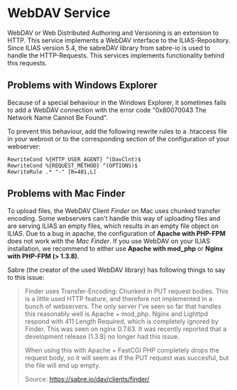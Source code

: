# WebDAV Service

WebDAV or Web Distributed Authoring and Versioning is an extension to HTTP.
This service implements a WebDAV interface to the ILIAS-Repository. Since ILIAS
version 5.4, the sabreDAV library from sabre-io is used to handle the HTTP-Requests.
This services implements functionality behind this requests.

## Problems with Windows Explorer

Because of a special behaviour in the Windows Explorer, it sometimes fails to
add a WebDAV connection with the error code "0x80070043 The Network Name Cannot
Be Found".

To prevent this behaviour, add the following rewrite rules to a .htaccess file
in your webroot or to the corresponding section of the configuration of your
webserver:
```
RewriteCond %{HTTP_USER_AGENT} ^(DavClnt)$
RewriteCond %{REQUEST_METHOD} ^(OPTIONS)$
RewriteRule .* "-" [R=401,L]
```

## Problems with Mac Finder

To upload files, the WebDAV Client *Finder* on Mac uses chunked transfer encoding.
Some webservers can't handle this way of uploading files and are serving ILIAS
an empty files, which results in an empty file object on ILIAS.  Due to a bug in
apache, the configuration of **Apache with PHP-FPM** does not work with the
*Mac Finder*. If you use WebDAV on your ILIAS installation, we recommend to
either use **Apache with mod_php** or **Nginx with PHP-FPM (> 1.3.8)**.

Sabre (the creator of the used WebDAV library) has following things to say to this issue:

> Finder uses Transfer-Encoding: Chunked in PUT request bodies. This is a little
used HTTP feature, and therefore not implemented in a bunch of webservers. The
only server I've seen so far that handles this reasonably well is Apache + mod_php.
Nginx and Lighttpd respond with 411 Length Required, which is completely ignored
by Finder. This was seen on nginx 0.7.63. It was recently reported that a
development release (1.3.8) no longer had this issue.
>
> When using this with Apache + FastCGI PHP completely drops the request body,
so it will seem as if the PUT request was succesful, but the file will end up empty.
>
> Source: https://sabre.io/dav/clients/finder/